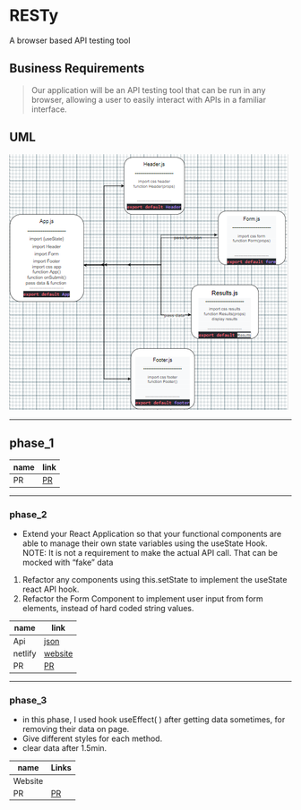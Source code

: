 # RESTy

A browser based API testing tool

## Business Requirements

> Our application will be an API testing tool that can be run in any browser, allowing a user to easily interact with APIs in a familiar interface.

## UML

![uml](./images/uml.PNG)

---

## phase_1

| name | link                                                     |
| ---- | -------------------------------------------------------- |
| PR   | [ PR](https://github.com/Mujahedyousef/RESTy-API/pull/3) |

---

### phase_2

- Extend your React Application so that your functional components are able to manage their own state variables using the useState Hook.
  NOTE: It is not a requirement to make the actual API call. That can be mocked with “fake” data

1. Refactor any components using this.setState to implement the useState react API hook.
1. Refactor the Form Component to implement user input from form elements, instead of hard coded string values.


| name    | link                                                     |
| ------- | -------------------------------------------------------- |
| Api     | [json](https://jsonplaceholder.typicode.com/posts)       |
| netlify | [website](https://resty-mujahed-asac.netlify.app/)       |
| PR      | [PR](https://github.com/Mujahedyousef/RESTy-API/pull/11) |

---

### phase_3

- in this phase, I used hook useEffect( ) after getting data sometimes, for removing their data on page.
- Give different styles for each method.
- clear data after 1.5min.

| name    | Links                                                    |
| ------- | -------------------------------------------------------- |
| Website | [](https://classy-frangipane-affa7c.netlify.app/)                                                     |
| PR      | [PR](https://github.com/Mujahedyousef/RESTy-API/pull/12) |
